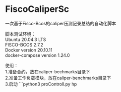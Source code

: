 # FiscoCaliperSc
一次基于Fisco-Bcos的caliper压测记录总结的自动化脚本  
  
脚本测试环境：  
Ubuntu 20.04.3 LTS  
FISCO-BCOS 2.7.2  
Docker version 20.10.11  
docker-compose version 1.24.0  

使用：  
1.准备合约，放在caliper-bechmarks目录下  
2.准备工作负载模块，放在caliper-benchmarks目录下  
3.启动 ```python3 proControll.py hp  